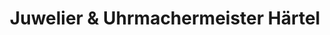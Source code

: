 ---
title: "Juwelier & Uhrmachermeister Härtel"
url: /berlin/juwelier-und-uhrmachermeister-haertel/
shop: Schmuck
---